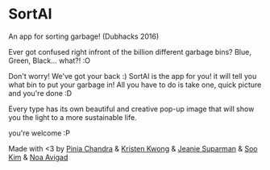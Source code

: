 # SortAI
An app for sorting garbage! (Dubhacks 2016)

Ever got confused right infront of the billion different garbage bins? Blue, Green, Black... what?! :O

Don't worry! We've got your back :)
SortAI is the app for you! it will tell you what bin to put your garbage in! All you have to do is take one, quick picture and you're done :D

Every type has its own beautiful and creative pop-up image that will show you the light to a more sustainable life.

you're welcome :P






Made with <3 by [Pinia Chandra](https://github.com/ppnia) & [Kristen Kwong](https://github.com/kristenkwong) & [Jeanie Suparman](https://github.com/jeaniewu) & [Soo Kim](https://github.com/soohyunkim) & [Noa Avigad](http://www.github.com/NoaAvigad)
